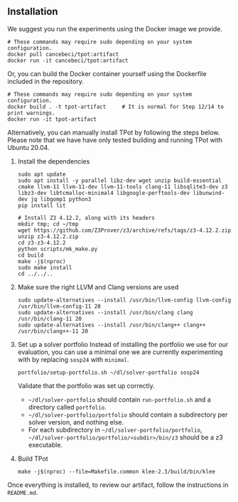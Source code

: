 ## Installation
We suggest you run the experiments using the Docker image we provide.
```
# These commands may require sudo depending on your system configuration.
docker pull cancebeci/tpot:artifact
docker run -it cancebeci/tpot:artifact
```

Or, you can build the Docker container yourself using the Dockerfile included in the repository.
```
# These commands may require sudo depending on your system configuration.
docker build . -t tpot-artifact     # It is normal for Step 12/14 to print warnings.
docker run -it tpot-artifact
```

Alternatively, you can manually install TPot by following the steps below. Please note that we have have only tested building and running TPot with Ubuntu 20.04.
1. Install the dependencies
    ```
    sudo apt update
    sudo apt install -y parallel libz-dev wget unzip build-essential cmake llvm-11 llvm-11-dev llvm-11-tools clang-11 libsqlite3-dev z3 libz3-dev libtcmalloc-minimal4 libgoogle-perftools-dev libunwind-dev jq libgomp1 python3
    pip install lit

    # Install Z3 4.12.2, along with its headers
    mkdir tmp; cd ~/tmp
    wget https://github.com/Z3Prover/z3/archive/refs/tags/z3-4.12.2.zip
    unzip z3-4.12.2.zip 
    cd z3-z3-4.12.2
    python scripts/mk_make.py
    cd build
    make -j$(nproc)
    sudo make install
    cd ../../..
    ```
2. Make sure the right LLVM and Clang versions are used
    ```
    sudo update-alternatives --install /usr/bin/llvm-config llvm-config /usr/bin/llvm-config-11 20
    sudo update-alternatives --install /usr/bin/clang clang /usr/bin/clang-11 20
    sudo update-alternatives --install /usr/bin/clang++ clang++ /usr/bin/clang++-11 20
    ```
3. Set up a solver portfolio
    Instead of installing the portfolio we use for our evaluation, you can use a minimal one we are currently experimenting with by replacing `sosp24` with `minimal`.
    ```
    portfolio/setup-portfolio.sh ~/dl/solver-portfolio sosp24
    ```

    Validate that the portfolio was set up correctly. 
    - `~/dl/solver-portfolio` should contain `run-portfolio.sh` and a directory called `portfolio`.
    - `~/dl/solver-portfolio/portfolio` should contain a subdirectory per solver version, and nothing else.
    - For each subdirectory in `~/dl/solver-portfolio/portfolio`, `~/dl/solver-portfolio/portfolio/<subdir>/bin/z3` should be a z3 executable.
4. Build TPot
    ```
    make -j$(nproc) --file=Makefile.common klee-2.3/build/bin/klee
    ```

Once everything is installed, to review our artifact, follow the instructions in `README.md`.
